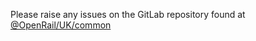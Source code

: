 
Please raise any issues on the GitLab repository found at [@OpenRail/UK/common](https://gitlab.com/openrail/uk/common-nodejs/issues)